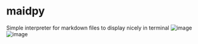 # maidpy
Simple interpreter for markdown files to display nicely in terminal
![image](https://user-images.githubusercontent.com/83335375/184496231-fa6d0335-c3a3-413f-b384-c5f4a97e9a83.png)
![image](https://user-images.githubusercontent.com/83335375/184496387-8d6d64d6-e3fa-499c-9c85-88d889c2c666.png)
